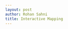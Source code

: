 ```yaml
---
layout: post
author: Rohan Sahni
title: Interactive Mapping
---
```



<html>
<head>


<script src='https://api.mapbox.com/mapbox-gl-js/v2.1.1/mapbox-gl.js'></script>
<link href='https://api.mapbox.com/mapbox-gl-js/v2.1.1/mapbox-gl.css' rel='stylesheet' />

</head>
<body>
<div id='map' style='width: 600px; height: 500px;'></div>
<script>
  mapboxgl.accessToken = 'pk.eyJ1Ijoicm9kaW5jb2RlIiwiYSI6ImNrbXVncWhpOTExN2kyb3E1MWc2MnNvNmcifQ.Rf9LemJ5ymKLMcZQyQ6j5g';
  var map = new mapboxgl.Map({
    container: 'map',
    style: 'mapbox://styles/mapbox/streets-v11'
  });
</script>


</body>
</html>
